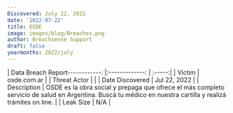 ```yaml
---
Discovered: July 22, 2022
date: '2022-07-22'
title: OSDE
image: images/blog/Breaches.png
author: Breachsense Support
draft: false
yearmonths: 2022/july
---
```


| Data Breach Report------------:     |:-------------:    | :-----:|
| Victim      | osde.com.ar      | 
| Threat Actor      |       | 
| Date Discovered      | Jul 22, 2022      | 
| Description      | OSDE es la obra social y prepaga que ofrece el más completo servicio de salud en Argentina. Buscá tu médico en nuestra cartilla y realizá trámites on line.      | 
| Leak Size      | N/A      | 

